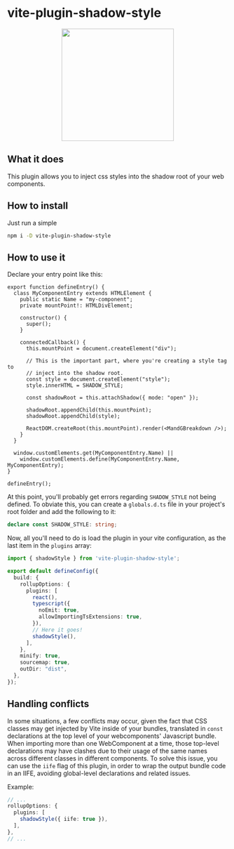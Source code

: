 # vite-plugin-shadow-style

<p align="center">
  <img src="https://i.ibb.co/fFLbQ9V/shadow-5-removebg-preview.png" height="256" width="256" />
</p>

## What it does
This plugin allows you to inject css styles into the shadow root of your web
components.


## How to install
Just run a simple
```sh
npm i -D vite-plugin-shadow-style
```


## How to use it
Declare your entry point like this:

```tsx
export function defineEntry() {
  class MyComponentEntry extends HTMLElement {
    public static Name = "my-component";
    private mountPoint!: HTMLDivElement;

    constructor() {
      super();
    }

    connectedCallback() {
      this.mountPoint = document.createElement("div");

      // This is the important part, where you're creating a style tag to
      // inject into the shadow root.
      const style = document.createElement("style");
      style.innerHTML = SHADOW_STYLE;

      const shadowRoot = this.attachShadow({ mode: "open" });

      shadowRoot.appendChild(this.mountPoint);
      shadowRoot.appendChild(style);

      ReactDOM.createRoot(this.mountPoint).render(<MandGBreakdown />);
    }
  }

  window.customElements.get(MyComponentEntry.Name) ||
    window.customElements.define(MyComponentEntry.Name, MyComponentEntry);
}

defineEntry();
```


At this point, you'll probably get errors regarding `SHADOW_STYLE` not being 
defined. To obviate this, you can create a `globals.d.ts` file in your project's
root folder and add the following to it:

```ts
declare const SHADOW_STYLE: string;
```


Now, all you'll need to do is load the plugin in your vite configuration, as the
last item in the `plugins` array:

```ts
import { shadowStyle } from 'vite-plugin-shadow-style';

export default defineConfig({
  build: {
    rollupOptions: {
      plugins: [
        react(),
        typescript({
          noEmit: true,
          allowImportingTsExtensions: true,
        }),
        // Here it goes!
        shadowStyle(),
      ],
    },
    minify: true,
    sourcemap: true,
    outDir: "dist",
  },
});
```

## Handling conflicts
In some situations, a few conflicts may occur, given the fact that CSS classes may get injected by Vite inside of your bundles, translated in `const` declarations at the top level of your webcomponents' Javascript bundle. When importing more than one WebComponent at a time, those top-level declarations may have clashes due to their usage of the same names across different classes in different components. To solve this issue, you can use the `iife` flag of this plugin, in order to wrap the output bundle code in an IIFE, avoiding global-level declarations and related issues.

Example:
```ts
// ...
rollupOptions: {
  plugins: [
    shadowStyle({ iife: true }),
  ],
},
// ...

